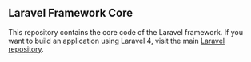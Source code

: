 ## Laravel Framework Core

This repository contains the core code of the Laravel framework. If you want to build an application using Laravel 4, visit the main [Laravel repository](https://github.com/laravel/laravel).